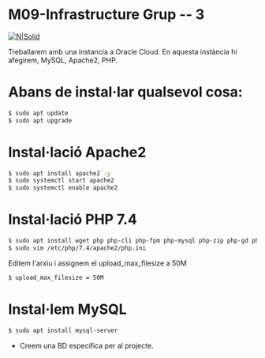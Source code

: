 # M09-Infrastructure Grup -- 3
[![N|Solid](http://www.institutpedralbes.cat/wp-content/uploads/2020/05/logo-614x332.png)](http://www.institutpedralbes.cat/)

Treballarem amb una instancia a Oracle Cloud.
En aquesta instància hi afegirem, MySQL, Apache2, PHP.

# Abans de instal·lar qualsevol cosa:
```sh
$ sudo apt update
$ sudo apt upgrade
```


# Instal·lació Apache2

```sh
$ sudo apt install apache2 -y
$ sudo systemctl start apache2
$ sudo systemctl enable apache2
```

# Instal·lació PHP 7.4
```sh
$ sudo apt install wget php php-cli php-fpm php-mysql php-zip php-gd phpmbstring php-curl php-xml php-pear php-bcmath
$ sudo vim /etc/php/7.4/apache2/php.ini
```
Editem l'arxiu i assignem el upload_max_filesize a 50M
```sh
$ upload_max_filesize = 50M
```

# Instal·lem MySQL
```sh
$ sudo apt install mysql-server
```
* Creem una BD específica per al projecte.




